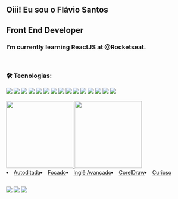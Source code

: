 ## Oiii! Eu sou o Flávio Santos


<h2>Front End Developer</h2>


<h3>I’m currently learning ReactJS at @Rocketseat.</h3>

<br/>


### 🛠 Tecnologias:

<div>
	<img src="https://img.shields.io/badge/React-20232A?style=for-the-badge&logo=react&logoColor=61DAFB"/>
	<img src="https://img.shields.io/badge/React_Native-20232A?style=for-the-badge&logo=react&logoColor=61DAFB"/>
	<img src="https://img.shields.io/badge/TypeScript-007ACC?style=for-the-badge&logo=typescript&logoColor=white"/>
	<img src="https://img.shields.io/badge/Next-20232A?style=for-the-badge&logo=react&logoColor=61DAFB"/>
	<img src="https://img.shields.io/badge/Ubuntu-E95420?style=for-the-badge&logo=ubuntu&logoColor=white"/>
	<img src="https://img.shields.io/badge/JavaScript-323330?style=for-the-badge&logo=javascript&logoColor=F7DF1E"/>
	<img src="https://img.shields.io/badge/HTML5-E34F26?style=for-the-badge&logo=html5&logoColor=white"/>
	<img src="https://img.shields.io/badge/CSS3-1572B6?style=for-the-badge&logo=css3&logoColor=white"/>
	<img src="https://img.shields.io/badge/Sass-CC6699?style=for-the-badge&logo=sass&logoColor=white"/>
	<img src="https://img.shields.io/badge/GitHub-100000?style=for-the-badge&logo=github&logoColor=white"/>
	<img src="https://img.shields.io/badge/Python-14354C?style=for-the-badge&logo=python&logoColor=white"/>
	<img src="https://img.shields.io/badge/Bootstrap-563D7C?style=for-the-badge&logo=bootstrap&logoColor=white"/>
	<img src="https://img.shields.io/badge/styled--components-DB7093?style=for-the-badge&logo=styled-components&logoColor=white"/>
	<img src="https://img.shields.io/badge/Windows-0078D6?style=for-the-badge&logo=windows&logoColor=white"/>
	<img src="https://aleen42.github.io/badges/src/illustrator.svg"/>
</div>

<br/>


 <div>
  <a href="https://github.com/flvSantos15">
  <img height="180em" src="https://github-readme-stats.vercel.app/api?username=flvSantos15&show_icons=true&theme=dracula&include_all_commits=true&count_private=true"/>
  <img height="180em" src="https://github-readme-stats.vercel.app/api/top-langs/?username=flvSantos15&layout=compact&langs_count=7&theme=dracula"/>
</div>
	
<div style="display: flex;">
	<li>Autoditada</li> <li>Focado</li> <li>Inglê Avançado</li> <li>CorelDraw</li> <li>Curioso</li>
</div>
  
  ##
 
<div> 
  <a href="https://instagram.com/flvSantos15" target="_blank"><img src="https://img.shields.io/badge/-Instagram-%23E4405F?style=for-the-badge&logo=instagram&logoColor=white" target="_blank"></a>
  <a href = "mailto:contatoflvSantos300@gmail.com"><img src="https://img.shields.io/badge/-Gmail-%23333?style=for-the-badge&logo=gmail&logoColor=white" target="_blank"></a>
  <a href="https://www.linkedin.com/in/flvSantos15/" target="_blank"><img src="https://img.shields.io/badge/-LinkedIn-%230077B5?style=for-the-badge&logo=linkedin&logoColor=white" target="_blank"></a> 
</div>
